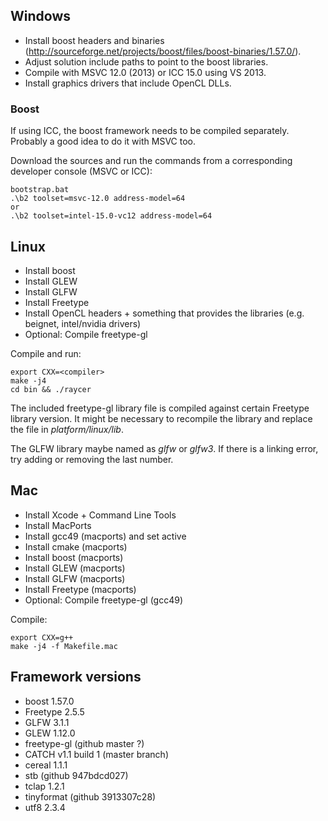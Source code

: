 ## Windows

- Install boost headers and binaries (http://sourceforge.net/projects/boost/files/boost-binaries/1.57.0/).
- Adjust solution include paths to point to the boost libraries.
- Compile with MSVC 12.0 (2013) or ICC 15.0 using VS 2013.
- Install graphics drivers that include OpenCL DLLs.

### Boost

If using ICC, the boost framework needs to be compiled separately. Probably a good idea to do it with MSVC too.

Download the sources and run the commands from a corresponding developer console (MSVC or ICC):

    bootstrap.bat
    .\b2 toolset=msvc-12.0 address-model=64
    or
    .\b2 toolset=intel-15.0-vc12 address-model=64

## Linux

- Install boost
- Install GLEW
- Install GLFW
- Install Freetype
- Install OpenCL headers + something that provides the libraries (e.g. beignet, intel/nvidia drivers)
- Optional: Compile freetype-gl

Compile and run:

    export CXX=<compiler>
    make -j4
    cd bin && ./raycer

The included freetype-gl library file is compiled against certain Freetype library version. It might be necessary to recompile the library and replace the file in *platform/linux/lib*.

The GLFW library maybe named as *glfw* or *glfw3*. If there is a linking error, try adding or removing the last number.

## Mac

- Install Xcode + Command Line Tools
- Install MacPorts
- Install gcc49 (macports) and set active
- Install cmake (macports)
- Install boost (macports)
- Install GLEW (macports)
- Install GLFW (macports)
- Install Freetype (macports)
- Optional: Compile freetype-gl (gcc49)

Compile:

    export CXX=g++
    make -j4 -f Makefile.mac

## Framework versions

- boost 1.57.0
- Freetype 2.5.5
- GLFW 3.1.1
- GLEW 1.12.0
- freetype-gl (github master ?)
- CATCH v1.1 build 1 (master branch)
- cereal 1.1.1
- stb (github 947bdcd027)
- tclap 1.2.1
- tinyformat (github 3913307c28)
- utf8 2.3.4
